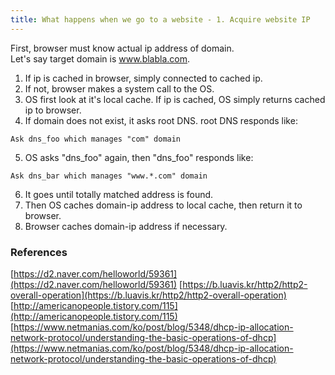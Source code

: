 ```yaml
---
title: What happens when we go to a website - 1. Acquire website IP
---
```


First, browser must know actual ip address of domain. <br>
Let's say target domain is www.blabla.com.

1. If ip is cached in browser, simply connected to cached ip.
2. If not, browser makes a system call to the OS.
3. OS first look at it's local cache.  If ip is cached, OS simply returns cached ip to browser.
4. If domain does not exist, it asks root DNS. root DNS responds like:
```
Ask dns_foo which manages "com" domain
```
5. OS asks "dns_foo" again, then "dns_foo" responds like:
```
Ask dns_bar which manages "www.*.com" domain
```
6.  It goes until totally matched address is found.
7.  Then OS caches domain-ip address to local cache, then return it to browser.
8.  Browser caches domain-ip address if necessary.

### References
[https://d2.naver.com/helloworld/59361](https://d2.naver.com/helloworld/59361)
[https://b.luavis.kr/http2/http2-overall-operation](https://b.luavis.kr/http2/http2-overall-operation)
[http://americanopeople.tistory.com/115](http://americanopeople.tistory.com/115)
[https://www.netmanias.com/ko/post/blog/5348/dhcp-ip-allocation-network-protocol/understanding-the-basic-operations-of-dhcp](https://www.netmanias.com/ko/post/blog/5348/dhcp-ip-allocation-network-protocol/understanding-the-basic-operations-of-dhcp)
